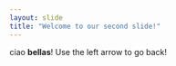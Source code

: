 ```yaml
---
layout: slide
title: "Welcome to our second slide!"
---
```

ciao **bellas**!
Use the left arrow to go back!
